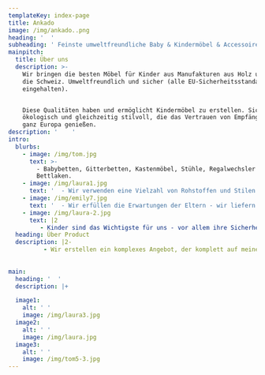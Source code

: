 ```yaml
---
templateKey: index-page
title: Ankado
image: /img/ankado..png
heading: '  '
subheading: ' Feinste umweltfreundliche Baby & Kindermöbel & Accessoires'
mainpitch:
  title: Über uns
  description: >-
    Wir bringen die besten Möbel für Kinder aus Manufakturen aus Holz und MDF in
    die Schweiz. Umweltfreundlich und sicher (alle EU-Sicherheitsstandards sind
    eingehalten). 


    Diese Qualitäten haben und ermöglicht Kindermöbel zu erstellen. Sicher,
    ökologisch und gleichzeitig stilvoll, die das Vertrauen von Empfänger in
    ganz Europa genießen.
description: '    '
intro:
  blurbs:
    - image: /img/tom.jpg
      text: >-
        - Babybetten, Gitterbetten, Kastenmöbel, Stühle, Regalwechsler und
        Bettlaken.
    - image: /img/laura1.jpg
      text: '  - Wir verwenden eine Vielzahl von Rohstoffen und Stilen und folgen die neusten Trends, um jeden Geschmack treffen zu können.'
    - image: /img/emily7.jpg
      text: '  - Wir erfüllen die Erwartungen der Eltern - wir liefern Produkte mit einer viel höheren Qualität als in den Standards enthalten.'
    - image: /img/laura-2.jpg
      text: |2
         - Kinder sind das Wichtigste für uns - vor allem ihre Sicherheit. Deshalb verwenden wir im Produktionsprozess nur Materialien, die die strengen EU-Sicherheitsstandards erfüllen (einschließlich: N N-EN 1130-1, PN-EN 1130-1 [PN-EN 1130-1: 2001, PN-EN 1130-2: 2001), die sich durch hohe Qualität und ökologische Anforderungen auszeichnen
  heading: Über Product
  description: |2-
          - Wir erstellen ein komplexes Angebot, der komplett auf meinem Profil vorhanden ist, es ist aber auch möglich, individuell ausgewählte Produkte auf dem Wunsch vom Kunden zu holen und auf diesem Weg bieten wir vorgefertigten Lösungen an,die ermöglichen ein Kinderraum leicht einzurichten, sowie einzelne Elemente der Ausstattung anzupassen.
        
     
main:
  heading: '  '
  description: |+

  image1:
    alt: ' '
    image: /img/laura3.jpg
  image2:
    alt: ' '
    image: /img/laura.jpg
  image3:
    alt: ' '
    image: /img/tom5-3.jpg
---
```


